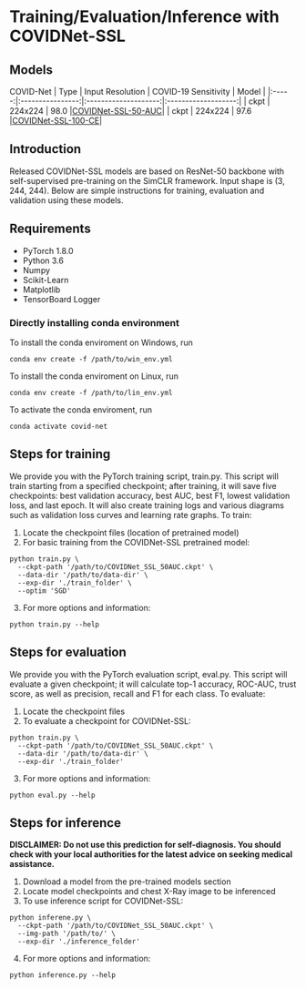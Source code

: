 # Training/Evaluation/Inference with COVIDNet-SSL

## Models
COVID-Net
|  Type | Input Resolution | COVID-19 Sensitivity |        Model        |
|:-----:|:----------------:|:--------------------:|:-------------------:|
|  ckpt |      224x224     |         98.0         |[COVIDNet-SSL-50-AUC](https://drive.google.com/drive/folders/1iB1GA1q73usP5sLjkpb6t_WvGhP2_ZKm?usp=sharing)|
|  ckpt |      224x224     |         97.6         |[COVIDNet-SSL-100-CE](https://drive.google.com/drive/folders/1iB1GA1q73usP5sLjkpb6t_WvGhP2_ZKm?usp=sharing)|

## Introduction
Released COVIDNet-SSL models are based on ResNet-50 backbone with self-supervised pre-training on the SimCLR framework. Input shape is (3, 244, 244). Below are simple instructions for training, evaluation and validation using these models. 

## Requirements
- PyTorch 1.8.0
- Python 3.6
- Numpy
- Scikit-Learn
- Matplotlib
- TensorBoard Logger

### Directly installing conda environment
To install the conda enviroment on Windows, run
```
conda env create -f /path/to/win_env.yml 
```
To install the conda enviroment on Linux, run
```
conda env create -f /path/to/lin_env.yml
```
To activate the conda enviroment, run
```
conda activate covid-net
```
## Steps for training
We provide you with the PyTorch training script, train.py. This script will train starting from a specified checkpoint; after training, it will save five checkpoints: best validation accuracy, best AUC, best F1, lowest validation loss, and last epoch. It will also create training logs and various diagrams such as validation loss curves and learning rate graphs.
To train:
1. Locate the checkpoint files (location of pretrained model)
2. For basic training from the COVIDNet-SSL pretrained model:
```
python train.py \
  --ckpt-path '/path/to/COVIDNet_SSL_50AUC.ckpt' \
  --data-dir '/path/to/data-dir' \
  --exp-dir './train_folder' \
  --optim 'SGD'
```
3. For more options and information:
```
python train.py --help
```

## Steps for evaluation
We provide you with the PyTorch evaluation script, eval.py. This script will evaluate a given checkpoint; it will calculate top-1 accuracy, ROC-AUC, trust score, as well as precision, recall and F1 for each class. 
To evaluate:
1. Locate the checkpoint files
2. To evaluate a checkpoint for COVIDNet-SSL:
```
python train.py \
  --ckpt-path '/path/to/COVIDNet_SSL_50AUC.ckpt' \
  --data-dir '/path/to/data-dir' \
  --exp-dir './train_folder'
```
3. For more options and information:
```
python eval.py --help
```

## Steps for inference
**DISCLAIMER: Do not use this prediction for self-diagnosis. You should check with your local authorities for the latest advice on seeking medical assistance.**
1. Download a model from the pre-trained models section
2. Locate model checkpoints and chest X-Ray image to be inferenced
3. To use inference script for COVIDNet-SSL:
```
python inferene.py \
  --ckpt-path '/path/to/COVIDNet_SSL_50AUC.ckpt' \
  --img-path '/path/to/' \
  --exp-dir './inference_folder'
```
4. For more options and information:
```
python inference.py --help
```

